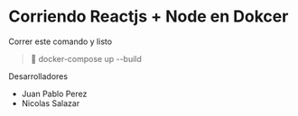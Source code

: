# Corriendo Reactjs + Node en Dokcer

Correr este comando y listo
> 🎉 docker-compose up --build

Desarrolladores
- Juan Pablo Perez
- Nicolas Salazar
